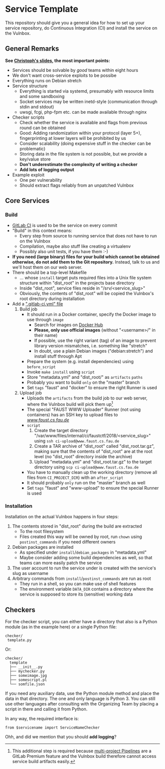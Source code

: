 Service Template
================

This repository should give you a general idea for how to set up your service repository, do Continuous
Integration (CI) and install the service on the Vulnbox.

General Remarks
---------------
**See [Christoph's slides](https://faust.cs.fau.de/files/faustctf-2018_service-howto.pdf), the most important
points:**

* Services should be solvable by *good* teams within eight hours
* We don't want cross-service exploits to be possibe
* Everything runs on Debian stretch
* Service structure
	* Everything is started via systemd, presumably with resource limits and some sandboxing
	* Socket services may be written inetd-style (communication through stdin and stdout)
	* uwsgi, fcgi, php-fpm etc. can be made available through nginx
* Checker scripts
	* Check whether the service is available and flags from previous round can be obtained
	* Good: Adding randomization within your protocol (layer 5+), fingerprinting at lower layers will be
	  prohibited by us
	* Consider scalability (doing expensive stuff in the checker can be problematic)
	* Storing data in the file system is not possible, but we provide a key/value store
	* **Don't underestimate the complexity of writing a checker**
	* **Add lots of logging output**
* Example exploit
	* One per vulnerability
	* Should extract flags reliably from an unpatched Vulnbox

Core Services
-------------
### Build
* [GitLab CI](https://docs.gitlab.com/ce/ci/README.html) is used to be the service on every commit
* "Build" in this context means:
	* Every step from source to running service that does not have to run on the Vulnbox
	* Compilation, maybe also stuff like creating a virtualenv
	* Possibly also unit tests, if you have them :-)
* **If you need (large binary) files for your build which cannot be obtained otherwise, do not add them to
  the Git repository.** Instead, talk to us and we'll host them on our web server.
* There should be a top-level Makefile
	* … whose `install` target puts required files into a Unix file system structure within "dist_root" in
	  the projects base directory
	* Inside "dist_root", service files reside in "/srv/&lt;service_slug&gt;"
	* Obviously, the contents of "dist_root" will be copied the Vulnbox's root directory during installation
* Add a [".gitlab-ci.yml" file](https://docs.gitlab.com/ce/ci/yaml/)
	1. Build job
		* It should run in a Docker container, specify the Docker image to use through `image`
			* Search for images on [Docker Hub](https://hub.docker.com)
			* **Please, only use official images** (without "&lt;username&gt;/" in their name)
			* If possible, use the right variant (tag) of an image to prevent library version mismatches, i.e.
			  something like "stretch"
			* In doubt, use a plain Debian images ("debian:stretch") and install stuff through Apt
		* Prepare the system (e.g. install dependencies) using `before_script`
		* Invoke `make install` using `script`
		* Store "metadata.yml" and "dist_root/" as `artifacts` `paths`
		* Probably you want to build `only` on the "master" branch
		* Set `tags` "faust" and "docker" to ensure the right Runner is used
	2. Upload job
		* Uploads the `artifacts` from the build job to our web server, where the Vulnbox build will pick
		  them up[^1]
		* The special "FAUST WWW Uploader" Runner (not using containers) has an SSH key to upload files to
		  *www.faust.cs.fau.de*
		* `script`
			1. Create the target directory "/var/www/files/internal/ci/faustctf/2018/&lt;service_slug&gt;"
			   using `ssh ci-upload@www.faust.cs.fau.de`
			2. Create a TAR archive of "dist_root" called "dist_root.tar.gz", making sure that the contents
			   of "dist_root" are at the root level (no "dist_root" directory inside the archive)
			3. Upload "metadata.yml" and "dist_root.tar.gz" to the target directory using `scp
			  ci-upload@www.faust.cs.fau.de`
		* You have to manually clean up the working directory (remove all files from `CI_PROJECT_DIR`) with
		  an `after_script`
		* It should probably `only` run on the "master" branch as well
		* Set `tags` "faust" and "www-upload" to ensure the special Runner is used

[^1]: This additional step is required because [multi-project Pipelines](https://docs.gitlab.com/ee/ci/multi_project_pipeline_graphs.html) are a GitLab Premium feature and the Vulnbox build therefore cannot access service build artifacts easily.

### Installation
Installation on the actual Vulnbox happens in four steps:

1. The contents stored in "dist_root" during the build are extracted
	* To the root filesystem
	* Files created this way will be owned by root, run `chown` using `postinst_commands` if you need
	  different owners
2. Debian packages are installed
	* As specified under `install`/`debian_packages` in "metadata.yml"
	* Maybe consider adding some build dependencies as well, so that teams can more easily patch the service
3. The user account to run the service under is created with the service's slug as username
4. Arbitrary commands from `install`/`postinst_commands` are run as root
	* They run in a shell, so you can make use of shell features
	* The environment variable `DATA_DIR` contains a directory where the service is supposed to store its
	  (sensitive) working data

Checkers
--------
For the checker script, you can either have a directory that also is a Python module (as in the example here)
or a single Python file:

    checker/
     template.py

Or:

    checker/
      template
      ├── __init__.py
      ├── mychecker.py
      ├── someimage.jpg
      ├── somescript.pl
      └── somfile.json

If you need any auxiliary data, use the Python module method and place the data in that directory. The one
and only language is Python 3. You can still use other languages after consulting with the Organizing Team by
placing a script in there and calling it from Python.

In any way, the required interface is:

    from $servicename import ServiceNameChecker

Ohh, and did we mention that you should **add logging**?
